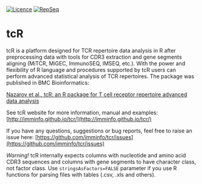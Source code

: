 [![Licence](https://img.shields.io/hexpm/l/plug.svg)](http://www.apache.org/licenses/LICENSE-2.0)
[![RepSeq](http://statsarray.com/wp-content/uploads/2014/03/omictools-logo.png)](http://omictools.com/tcr-s9043.html)


tcR
===

tcR is a platform designed for TCR repertoire data analysis in R after preprocessing data with tools for CDR3 extraction and gene segments aligning (MiTCR, MiGEC, ImmunoSEQ, IMSEQ, etc.). With the power and flexibility of R language and procedures supported by tcR users can perform advanced statistical analysis of TCR repertoires. The package was published in BMC Bioinformatics:

[Nazarov et al., tcR: an R package for T cell receptor repertoire advanced data analysis](http://www.biomedcentral.com/1471-2105/16/175)

See tcR website for more information, manual and examples: [http://imminfo.github.io/tcr/](http://imminfo.github.io/tcr/)

If you have any questions, suggestions or bug reports, feel free to raise an issue here: [https://github.com/imminfo/tcr/issues](https://github.com/imminfo/tcr/issues)

*Warning!*
tcR internally expects columns with nucleotide and amino acid CDR3 sequences and columns with gene segments to have character class, not factor class. Use `stringsAsFactors=FALSE` parameter if you use R functions for parsing files with tables (.csv, .xls and others).